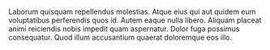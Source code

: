 Laborum quisquam repellendus molestias. Atque eius qui aut quidem eum voluptatibus perferendis quos id. Autem eaque nulla libero. Aliquam placeat animi reiciendis nobis impedit quam aspernatur. Dolor fuga possimus consequatur. Quod illum accusantium quaerat doloremque eos illo.